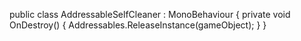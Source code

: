 public class AddressableSelfCleaner : MonoBehaviour
{
    private void OnDestroy()
    {
        Addressables.ReleaseInstance(gameObject);
    }
}